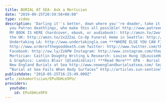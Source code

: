 ```yaml
---
title: BURIAL AT SEA- Ask a Mortician
date: "2019-09-25T20:59:56+08:00"
type: video
description: 'Darling it''s better, down where you''re deader, take it from me. Thank
  you Patron deathlings, who make this all possible! http://www.patreon.com/thegooddeath
  MY BOOK IS HERE (hardcover, ebook, or audiobook): http://amzn.to/2wofRxv Order in
  the UK: http://amzn.to/2x2Z2aL Co-Op Funeral Home in Seattle: http://funerals.coop/
  Undertaking LA: http://www.undertakingla.com ***WHERE ELSE YOU CAN FIND ME*** Website:
  http://www.orderofthegooddeath.com Twitter: http://www.twitter.com/thegooddeath
  Facebook: http://ow.ly/Zz8PW Instagram: http://www.instagram.com/thegooddeath ***CREDITS***
  Mortician: Caitlin Doughty Writing & Research: Louise Hung (@LouiseHung1) Editor
  & Graphics: Landis Blair (@landisblair) ***Read More*** EPA - Burial at Sea https://www.epa.gov/ocean-dumping/burial-sea#The_BAS_reporting_form
  New England Burials at Sea http://www.newenglandburialsatsea.com/ Sea Services http://www.seaservices.com/
  “Burial at Sea Fails When Body Surfaces” http://articles.sun-sentinel.com/2010-09-14/news/fl-burial-at-sea-20100914_1_body-in-dry-ice-body-surfaces-full-body-burials'
publishdate: "2018-05-25T16:25:49.000Z"
url: /askamortician/EPuXbHce9FU/
providers:
  youtube:
    id: EPuXbHce9FU
---
```

